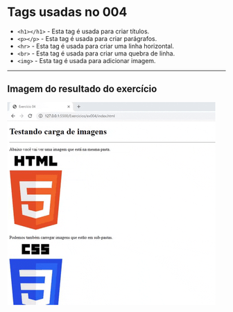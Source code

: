 # Tags usadas no 004

- `<h1></h1>` - Esta tag é usada para criar títulos.
- `<p></p>` - Esta tag é usada para criar parágrafos.
- `<hr>` - Esta tag é usada para criar uma linha horizontal.
- `<br>` - Esta tag é usada para criar uma quebra de linha.
- `<img>` - Esta tag é usada para adicionar imagem.

---

## Imagem do resultado do exercício

![Gif do exercício pronto](img/ex004.gif)
